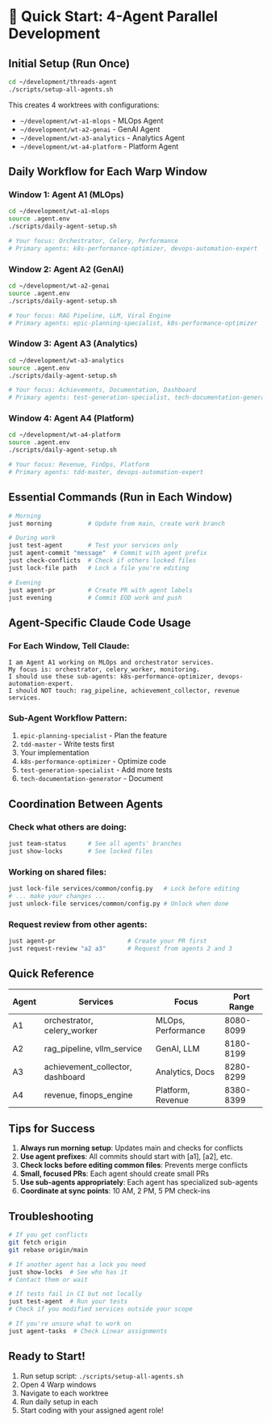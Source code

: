 # 🚀 Quick Start: 4-Agent Parallel Development

## Initial Setup (Run Once)
```bash
cd ~/development/threads-agent
./scripts/setup-all-agents.sh
```

This creates 4 worktrees with configurations:
- `~/development/wt-a1-mlops` - MLOps Agent
- `~/development/wt-a2-genai` - GenAI Agent  
- `~/development/wt-a3-analytics` - Analytics Agent
- `~/development/wt-a4-platform` - Platform Agent

## Daily Workflow for Each Warp Window

### Window 1: Agent A1 (MLOps)
```bash
cd ~/development/wt-a1-mlops
source .agent.env
./scripts/daily-agent-setup.sh

# Your focus: Orchestrator, Celery, Performance
# Primary agents: k8s-performance-optimizer, devops-automation-expert
```

### Window 2: Agent A2 (GenAI)
```bash
cd ~/development/wt-a2-genai
source .agent.env
./scripts/daily-agent-setup.sh

# Your focus: RAG Pipeline, LLM, Viral Engine
# Primary agents: epic-planning-specialist, k8s-performance-optimizer
```

### Window 3: Agent A3 (Analytics)
```bash
cd ~/development/wt-a3-analytics
source .agent.env
./scripts/daily-agent-setup.sh

# Your focus: Achievements, Documentation, Dashboard
# Primary agents: test-generation-specialist, tech-documentation-generator
```

### Window 4: Agent A4 (Platform)
```bash
cd ~/development/wt-a4-platform
source .agent.env
./scripts/daily-agent-setup.sh

# Your focus: Revenue, FinOps, Platform
# Primary agents: tdd-master, devops-automation-expert
```

## Essential Commands (Run in Each Window)

```bash
# Morning
just morning          # Update from main, create work branch

# During work
just test-agent       # Test your services only
just agent-commit "message"  # Commit with agent prefix
just check-conflicts  # Check if others locked files
just lock-file path   # Lock a file you're editing

# Evening
just agent-pr         # Create PR with agent labels
just evening          # Commit EOD work and push
```

## Agent-Specific Claude Code Usage

### For Each Window, Tell Claude:
```
I am Agent A1 working on MLOps and orchestrator services.
My focus is: orchestrator, celery_worker, monitoring.
I should use these sub-agents: k8s-performance-optimizer, devops-automation-expert.
I should NOT touch: rag_pipeline, achievement_collector, revenue services.
```

### Sub-Agent Workflow Pattern:
1. `epic-planning-specialist` - Plan the feature
2. `tdd-master` - Write tests first
3. Your implementation
4. `k8s-performance-optimizer` - Optimize code
5. `test-generation-specialist` - Add more tests
6. `tech-documentation-generator` - Document

## Coordination Between Agents

### Check what others are doing:
```bash
just team-status      # See all agents' branches
just show-locks       # See locked files
```

### Working on shared files:
```bash
just lock-file services/common/config.py   # Lock before editing
# ... make your changes ...
just unlock-file services/common/config.py # Unlock when done
```

### Request review from other agents:
```bash
just agent-pr                    # Create your PR first
just request-review "a2 a3"      # Request from agents 2 and 3
```

## Quick Reference

| Agent | Services | Focus | Port Range |
|-------|----------|-------|------------|
| A1 | orchestrator, celery_worker | MLOps, Performance | 8080-8099 |
| A2 | rag_pipeline, vllm_service | GenAI, LLM | 8180-8199 |
| A3 | achievement_collector, dashboard | Analytics, Docs | 8280-8299 |
| A4 | revenue, finops_engine | Platform, Revenue | 8380-8399 |

## Tips for Success

1. **Always run morning setup**: Updates main and checks for conflicts
2. **Use agent prefixes**: All commits should start with [a1], [a2], etc.
3. **Check locks before editing common files**: Prevents merge conflicts
4. **Small, focused PRs**: Each agent should create small PRs
5. **Use sub-agents appropriately**: Each agent has specialized sub-agents
6. **Coordinate at sync points**: 10 AM, 2 PM, 5 PM check-ins

## Troubleshooting

```bash
# If you get conflicts
git fetch origin
git rebase origin/main

# If another agent has a lock you need
just show-locks  # See who has it
# Contact them or wait

# If tests fail in CI but not locally
just test-agent  # Run your tests
# Check if you modified services outside your scope

# If you're unsure what to work on
just agent-tasks  # Check Linear assignments
```

## Ready to Start!
1. Run setup script: `./scripts/setup-all-agents.sh`
2. Open 4 Warp windows
3. Navigate to each worktree
4. Run daily setup in each
5. Start coding with your assigned agent role!